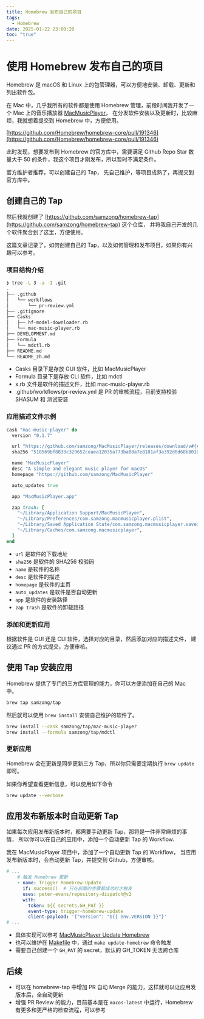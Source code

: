 ```yaml
---
title: Homebrew 发布自己的项目
tags:
  - Homebrew
date: 2025-01-22 23:00:20
toc: "true"
---
```


# 使用 Homebrew 发布自己的项目

Homebrew 是 macOS 和 Linux 上的包管理器，可以方便地安装、卸载、更新和列出软件包。

在 Mac 中，几乎我所有的软件都是使用 Homebrew 管理，前段时间我开发了一个 Mac 上的音乐播放器 [MacMusicPlayer](https://github.com/samzong/MacMusicPlayer)，
在分发软件安装以及更新时，比较麻烦，我就想着提交到 Homebrew 中，方便使用。

[https://github.com/Homebrew/homebrew-core/pull/191346](https://github.com/Homebrew/homebrew-core/pull/191346)

此时发现，想要发布到 Homebrew 的官方库中，需要满足 Github Repo Star 数量大于 50 的条件，我这个项目才刚发布，所以暂时不满足条件。

官方维护者推荐，可以创建自己的 Tap， 先自己维护，等项目成熟了，再提交到官方库中。

## 创建自己的 Tap

然后我就创建了 [https://github.com/samzong/homebrew-tap](https://github.com/samzong/homebrew-tap) 这个仓库，
并将我自己开发的几个软件聚合到了这里，方便使用。

这篇文章记录了，如何创建自己的 Tap，以及如何管理和发布项目，如果你有兴趣可以参考。

### 项目结构介绍

```bash
❯ tree -L 3 -a -I .git
.
├── .github
│   └── workflows
│       └── pr-review.yml
├── .gitignore
├── Casks
│   ├── hf-model-downloader.rb
│   └── mac-music-player.rb
├── DEVELOPMENT.md
├── Formula
│   └── mdctl.rb
├── README.md
└── README_zh.md
```

- Casks 目录下是存放 GUI 软件，比如 MacMusicPlayer
- Formula 目录下是存放 CLI 软件，比如 mdctl
- x.rb 文件是软件的描述文件，比如 mac-music-player.rb
- .github/workflows/pr-review.yml 是 PR 的审核流程，目前支持校验 SHASUM 和 测试安装

### 应用描述文件示例

```ruby
cask "mac-music-player" do
  version "0.1.7"

  url "https://github.com/samzong/MacMusicPlayer/releases/download/v#{version}/MacMusicPlayer-v#{version}.dmg"
  sha256 "510569bf8833c329652ceaea12035a773ba08a7e8181af3a392d0d68b8010d4b"

  name "MacMusicPlayer"
  desc "A simple and elegant music player for macOS"
  homepage "https://github.com/samzong/MacMusicPlayer"

  auto_updates true

  app "MacMusicPlayer.app"

  zap trash: [
    "~/Library/Application Support/MacMusicPlayer",
    "~/Library/Preferences/com.samzong.macmusicplayer.plist",
    "~/Library/Saved Application State/com.samzong.macmusicplayer.savedState",
    "~/Library/Caches/com.samzong.macmusicplayer",
  ]
end
```

- `url` 是软件的下载地址
- `sha256` 是软件的 SHA256 校验码
- `name` 是软件的名称
- `desc` 是软件的描述
- `homepage` 是软件的主页
- `auto_updates` 是软件是否自动更新
- `app` 是软件的安装路径
- `zap trash` 是软件的卸载路径

### 添加和更新应用

根据软件是 GUI 还是 CLI 软件，选择对应的目录，然后添加对应的描述文件， 建议通过 PR 的方式提交，方便审核。

## 使用 Tap 安装应用

Homebrew 提供了专门的三方库管理的能力，你可以方便添加在自己的 Mac 中。

```bash
brew tap samzong/tap
```

然后就可以使用 `brew install` 安装自己维护的软件了。

```bash
brew install --cask samzong/tap/mac-music-player
brew install --formula samzong/tap/mdctl
```

### 更新应用

Homebrew 会在更新是同步更新三方 Tap，所以你只需要定期执行 `brew update` 即可。

如果你希望查看更新信息，可以使用如下命令

```bash
brew update --verbose
```

## 应用发布新版本时自动更新 Tap

如果每次应用发布新版本时，都需要手动更新 Tap，那将是一件非常麻烦的事情，
所以你可以在自己的应用中，添加一个自动更新 Tap 的 Workflow.

我在 MacMusicPlayer 项目中，添加了一个自动更新 Tap 的 Workflow，
当应用发布新版本时，会自动更新 Tap，并提交到 Github，方便审核。

```yaml
# ...
    # 触发 Homebrew 更新
    - name: Trigger Homebrew Update
      if: success()  # 只在前面的步骤都成功时才触发
      uses: peter-evans/repository-dispatch@v2
      with:
        token: ${{ secrets.GH_PAT }}
        event-type: trigger-homebrew-update
        client-payload: '{"version": "${{ env.VERSION }}"}'
# ...
```

- 具体实现可以参考 [MacMusicPlayer Update Homebrew](https://github.com/samzong/MacMusicPlayer/blob/main/.github/workflows/update-homebrew.yml)
- 也可以维护在 [Makefile](https://github.com/samzong/mdctl/blob/main/Makefile)  中，通过 `make update-homebrew` 命令触发
- 需要自己创建一个 `GH_PAT` 的 secret，默认的 GH_TOKEN 无法跨仓库

## 后续

- 可以在 homebrew-tap 中增加 PR 自动 Merge 的能力，这样就可以让应用发版本后，全自动更新
- 增强 PR Review 的能力，目前基本是在 `macos-latest` 中运行，Homebrew 有更多和更严格的检查流程，可以参考
